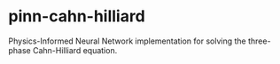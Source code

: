 # pinn-cahn-hilliard
Physics-Informed Neural Network implementation for solving the three-phase Cahn-Hilliard equation.
